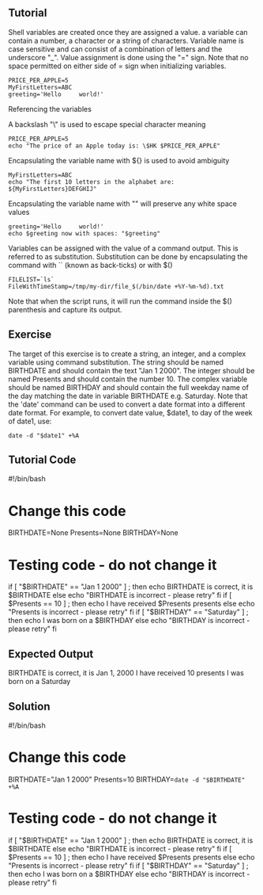 Tutorial
--------
Shell variables are created once they are assigned a value. a variable can contain a number, a character or a string of characters. Variable name is case sensitive and can consist of a combination of letters and the underscore "_". 
Value assignment is done using the "=" sign. Note that no space permitted on either side of = sign when initializing variables.

	PRICE_PER_APPLE=5
	MyFirstLetters=ABC
	greeting='Hello		world!'

Referencing the variables

A backslash "\\" is used to escape special character meaning

	PRICE_PER_APPLE=5
	echo "The price of an Apple today is: \$HK $PRICE_PER_APPLE"

Encapsulating the variable name with ${} is used to avoid ambiguity

	MyFirstLetters=ABC
	echo "The first 10 letters in the alphabet are: ${MyFirstLetters}DEFGHIJ"

Encapsulating the variable name with "" will preserve any white space values
   
	greeting='Hello		world!'
	echo $greeting now with spaces: "$greeting"

Variables can be assigned with the value of a command output. This is referred to as substitution. Substitution can be done by encapsulating the command with `` (known as back-ticks) or with $()

	FILELIST=`ls`
	FileWithTimeStamp=/tmp/my-dir/file_$(/bin/date +%Y-%m-%d).txt

Note that when the script runs, it will run the command inside the $() parenthesis and capture its output.

Exercise
--------
The target of this exercise is to create a string, an integer, and a complex variable using command substitution. The string should be named BIRTHDATE and should contain the text "Jan 1 2000". The integer should be named Presents and should contain the number 10. The complex variable should be named BIRTHDAY and should contain the full weekday name of the day matching the date in variable BIRTHDATE e.g. Saturday. Note that the 'date' command can be used to convert a date format into a different date format. For example, to convert date value, $date1, to day of the week of date1, use: 

	date -d "$date1" +%A

Tutorial Code
-------------
#!/bin/bash
# Change this code
BIRTHDATE=None
Presents=None
BIRTHDAY=None


# Testing code - do not change it

if [ "$BIRTHDATE" == "Jan 1 2000" ] ; then
    echo BIRTHDATE is correct, it is $BIRTHDATE
else
    echo "BIRTHDATE is incorrect - please retry"
fi
if [ $Presents == 10 ] ; then
    echo I have received $Presents presents
else
    echo "Presents is incorrect - please retry"
fi
if [ "$BIRTHDAY" == "Saturday" ] ; then
    echo I was born on a $BIRTHDAY
else
    echo "BIRTHDAY is incorrect - please retry"
fi

Expected Output
---------------
BIRTHDATE is correct, it is Jan 1, 2000
I have received 10 presents
I was born on a Saturday

Solution
--------
#!/bin/bash
# Change this code
BIRTHDATE="Jan 1 2000"
Presents=10
BIRTHDAY=`date -d "$BIRTHDATE" +%A`


# Testing code - do not change it

if [ "$BIRTHDATE" == "Jan 1 2000" ] ; then
    echo BIRTHDATE is correct, it is $BIRTHDATE
else
    echo "BIRTHDATE is incorrect - please retry"
fi
if [ $Presents == 10 ] ; then
    echo I have received $Presents presents
else
    echo "Presents is incorrect - please retry"
fi
if [ "$BIRTHDAY" == "Saturday" ] ; then
    echo I was born on a $BIRTHDAY
else
    echo "BIRTHDAY is incorrect - please retry"
fi
